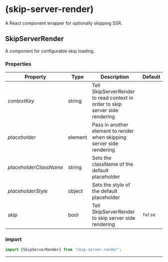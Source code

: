 #  (skip-server-render)

A React component wrapper for optionally skipping SSR.


## SkipServerRender

A component for configurable skip loading.

### Properties

| Property | Type | Description | Default |
| -------- | ---- | ----------- | ------- |
| *contextKey* | string | Tell SkipServerRender to read context in order to skip server side rendering | 
| *placeholder* | element | Pass in another element to render when skipping server side rendering | 
| *placeholderClassName* | string | Sets the className of the default placeholder | 
| *placeholderStyle* | object | Sets the style of the default placeholder | 
| *skip* | bool | Tell SkipServerRender to skip server side rendering | `false`

### import

```jsx
import {SkipServerRender} from "skip-server-render";
```

<hr/>
